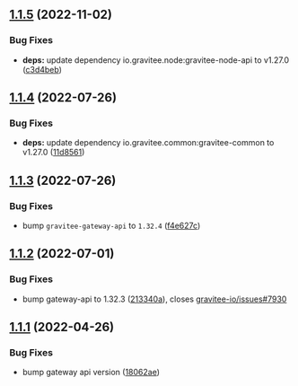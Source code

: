 ## [1.1.5](https://github.com/gravitee-io/gravitee-connector-api/compare/1.1.4...1.1.5) (2022-11-02)


### Bug Fixes

* **deps:** update dependency io.gravitee.node:gravitee-node-api to v1.27.0 ([c3d4beb](https://github.com/gravitee-io/gravitee-connector-api/commit/c3d4bebe5cc3c2365b529cca3bf5acb82462beff))

## [1.1.4](https://github.com/gravitee-io/gravitee-connector-api/compare/1.1.3...1.1.4) (2022-07-26)


### Bug Fixes

* **deps:** update dependency io.gravitee.common:gravitee-common to v1.27.0 ([11d8561](https://github.com/gravitee-io/gravitee-connector-api/commit/11d8561313d23b4daec5f263478d9647a452c680))

## [1.1.3](https://github.com/gravitee-io/gravitee-connector-api/compare/1.1.2...1.1.3) (2022-07-26)


### Bug Fixes

* bump `gravitee-gateway-api` to `1.32.4` ([f4e627c](https://github.com/gravitee-io/gravitee-connector-api/commit/f4e627cb3535949c261674327f61da4defb882f3))

## [1.1.2](https://github.com/gravitee-io/gravitee-connector-api/compare/1.1.1...1.1.2) (2022-07-01)


### Bug Fixes

* bump gateway-api to 1.32.3 ([213340a](https://github.com/gravitee-io/gravitee-connector-api/commit/213340a5c0bb7f87d5f01d15149a64b065e7e046)), closes [gravitee-io/issues#7930](https://github.com/gravitee-io/issues/issues/7930)

## [1.1.1](https://github.com/gravitee-io/gravitee-connector-api/compare/1.1.0...1.1.1) (2022-04-26)


### Bug Fixes

* bump gateway api version ([18062ae](https://github.com/gravitee-io/gravitee-connector-api/commit/18062ae5cf6f1b8fc62b4226d915f7bc31a9f510))
